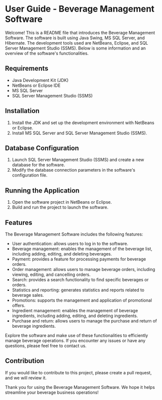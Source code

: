 # User Guide - Beverage Management Software

Welcome! This is a README file that introduces the Beverage Management Software. The software is built using Java Swing, MS SQL Server, and Hibernate. The development tools used are NetBeans, Eclipse, and SQL Server Management Studio (SSMS). Below is some information and an overview of the software's functionalities.

## Requirements

- Java Development Kit (JDK)
- NetBeans or Eclipse IDE
- MS SQL Server
- SQL Server Management Studio (SSMS)

## Installation

1. Install the JDK and set up the development environment with NetBeans or Eclipse.
1. Install MS SQL Server and SQL Server Management Studio (SSMS).

## Database Configuration

1. Launch SQL Server Management Studio (SSMS) and create a new database for the software.
1. Modify the database connection parameters in the software's configuration file.

## Running the Application

1. Open the software project in NetBeans or Eclipse.
1. Build and run the project to launch the software.

## Features

The Beverage Management Software includes the following features:

- User authentication: allows users to log in to the software.
- Beverage management: enables the management of the beverage list, including adding, editing, and deleting beverages.
- Payment: provides a feature for processing payments for beverage orders.
- Order management: allows users to manage beverage orders, including viewing, editing, and cancelling orders.
- Search: provides a search functionality to find specific beverages or orders.
- Statistics and reporting: generates statistics and reports related to beverage sales.
- Promotions: supports the management and application of promotional offers.
- Ingredient management: enables the management of beverage ingredients, including adding, editing, and deleting ingredients.
- Purchase and return: allows users to manage the purchase and return of beverage ingredients.

Explore the software and make use of these functionalities to efficiently manage beverage operations. If you encounter any issues or have any questions, please feel free to contact us.

## Contribution

If you would like to contribute to this project, please create a pull request, and we will review it.

Thank you for using the Beverage Management Software. We hope it helps streamline your beverage business operations!
